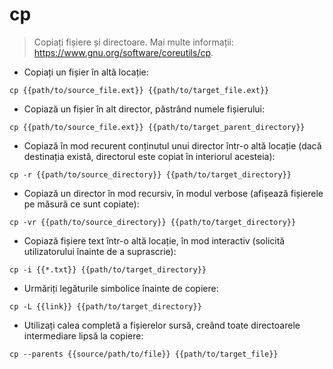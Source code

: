 # cp

> Copiați fișiere și directoare.
> Mai multe informații: <https://www.gnu.org/software/coreutils/cp>.

- Copiați un fișier în altă locație:

`cp {{path/to/source_file.ext}} {{path/to/target_file.ext}}`

- Copiază un fișier în alt director, păstrând numele fișierului:

`cp {{path/to/source_file.ext}} {{path/to/target_parent_directory}}`

- Copiază în mod recurent conținutul unui director într-o altă locație (dacă destinația există, directorul este copiat în interiorul acesteia):

`cp -r {{path/to/source_directory}} {{path/to/target_directory}}`

- Copiază un director în mod recursiv, în modul verbose (afișează fișierele pe măsură ce sunt copiate):

`cp -vr {{path/to/source_directory}} {{path/to/target_directory}}`

- Copiază fișiere text într-o altă locație, în mod interactiv (solicită utilizatorului înainte de a suprascrie):

`cp -i {{*.txt}} {{path/to/target_directory}}`

- Urmăriți legăturile simbolice înainte de copiere:

`cp -L {{link}} {{path/to/target_directory}}`

- Utilizați calea completă a fișierelor sursă, creând toate directoarele intermediare lipsă la copiere:

`cp --parents {{source/path/to/file}} {{path/to/target_file}}`
